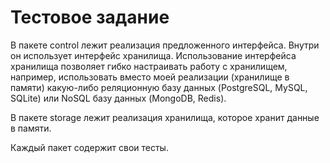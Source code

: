 # Тестовое задание

В пакете control лежит реализация предложенного интерфейса. Внутри он использует интерфейс хранилища. Использование интерфейса хранилища позволяет гибко настраивать работу с хранилищем, например, использовать вместо моей реализации (хранилище в памяти) какую-либо реляционную базу данных (PostgreSQL, MySQL, SQLite) или NoSQL базу данных (MongoDB, Redis).

В пакете storage лежит реализация хранилища, которое хранит данные в памяти.

Каждый пакет содержит свои тесты.
